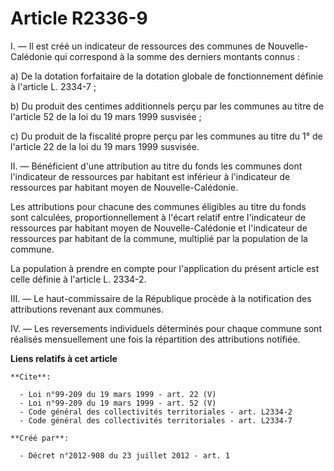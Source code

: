 # Article R2336-9

I. ― Il est créé un indicateur de ressources des communes de Nouvelle-Calédonie qui correspond à la somme des derniers
montants connus : 

a) De la dotation forfaitaire de la dotation globale de fonctionnement définie à l'article L. 2334-7 ; 

b) Du produit des centimes additionnels perçu par les communes au titre de l'article 52 de la loi du 19 mars 1999 susvisée ; 

c) Du produit de la fiscalité propre perçu par les communes au titre du 1° de l'article 22 de la loi du 19 mars 1999
susvisée. 

II. ― Bénéficient d'une attribution au titre du fonds les communes dont l'indicateur de ressources par habitant est inférieur
à l'indicateur de ressources par habitant moyen de Nouvelle-Calédonie. 

Les attributions pour chacune des communes éligibles au titre du fonds sont calculées, proportionnellement à l'écart relatif
entre l'indicateur de ressources par habitant moyen de Nouvelle-Calédonie et l'indicateur de ressources par habitant de la
commune, multiplié par la population de la commune. 

La population à prendre en compte pour l'application du présent article est celle définie à l'article L. 2334-2. 

III. ― Le haut-commissaire de la République procède à la notification des attributions revenant aux communes. 

IV. ― Les reversements individuels déterminés pour chaque commune sont réalisés mensuellement une fois la répartition des
attributions notifiée.

**Liens relatifs à cet article**

	**Cite**:

	  - Loi n°99-209 du 19 mars 1999 - art. 22 (V)
	  - Loi n°99-209 du 19 mars 1999 - art. 52 (V)
	  - Code général des collectivités territoriales - art. L2334-2
	  - Code général des collectivités territoriales - art. L2334-7

	**Créé par**:

	  - Décret n°2012-908 du 23 juillet 2012 - art. 1
